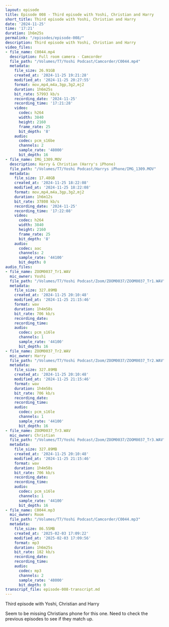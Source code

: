 ```yaml
---
layout: episode
title: Episode 008 - Third episode with Yoshi, Christian and Harry
short_title: Third episode with Yoshi, Christian and Harry
date: '2024-11-25'
time: '17:21'
duration: 1h6m25s
permalink: "/episodes/episode-008/"
description: Third episode with Yoshi, Christian and Harry
video_files:
- file_name: C0044.mp4
  description: Full room camera - Camcorder
  file_path: "/Volumes/T7/Yoshi Podcast/Camcorder/C0044.mp4"
  metadata:
    file_size: 26.91GB
    created_at: '2024-11-25 19:21:28'
    modified_at: '2024-11-25 20:27:55'
    format: mov,mp4,m4a,3gp,3g2,mj2
    duration: 1h6m25s
    bit_rate: 57993 kb/s
    recording_date: '2024-11-25'
    recording_time: '17:21:28'
    video:
      codec: h264
      width: 3840
      height: 2160
      frame_rate: 25
      bit_depth: '8'
    audio:
      codec: pcm_s16be
      channels: 2
      sample_rate: '48000'
      bit_depth: 16
- file_name: IMG_1309.MOV
  description: Harry & Christian (Harry's iPhone)
  file_path: "/Volumes/T7/Yoshi Podcast/Harrys iPhone/IMG_1309.MOV"
  metadata:
    file_size: 17.48GB
    created_at: '2024-11-25 18:22:08'
    modified_at: '2024-11-25 18:22:08'
    format: mov,mp4,m4a,3gp,3g2,mj2
    duration: 1h6m12s
    bit_rate: 37808 kb/s
    recording_date: '2024-11-25'
    recording_time: '17:22:08'
    video:
      codec: h264
      width: 3840
      height: 2160
      frame_rate: 25
      bit_depth: '8'
    audio:
      codec: aac
      channels: 2
      sample_rate: '44100'
      bit_depth: 0
audio_files:
- file_name: ZOOM0037_Tr1.WAV
  mic_owner: Yoshi
  file_path: "/Volumes/T7/Yoshi Podcast/Zoom/ZOOM0037/ZOOM0037_Tr1.WAV"
  metadata:
    file_size: 327.89MB
    created_at: '2024-11-25 20:10:48'
    modified_at: '2024-11-25 21:15:46'
    format: wav
    duration: 1h4m58s
    bit_rate: 706 kb/s
    recording_date:
    recording_time:
    audio:
      codec: pcm_s16le
      channels: 1
      sample_rate: '44100'
      bit_depth: 16
- file_name: ZOOM0037_Tr2.WAV
  mic_owner: Harry
  file_path: "/Volumes/T7/Yoshi Podcast/Zoom/ZOOM0037/ZOOM0037_Tr2.WAV"
  metadata:
    file_size: 327.89MB
    created_at: '2024-11-25 20:10:48'
    modified_at: '2024-11-25 21:15:46'
    format: wav
    duration: 1h4m58s
    bit_rate: 706 kb/s
    recording_date:
    recording_time:
    audio:
      codec: pcm_s16le
      channels: 1
      sample_rate: '44100'
      bit_depth: 16
- file_name: ZOOM0037_Tr3.WAV
  mic_owner: Christian
  file_path: "/Volumes/T7/Yoshi Podcast/Zoom/ZOOM0037/ZOOM0037_Tr3.WAV"
  metadata:
    file_size: 327.89MB
    created_at: '2024-11-25 20:10:48'
    modified_at: '2024-11-25 21:15:46'
    format: wav
    duration: 1h4m58s
    bit_rate: 706 kb/s
    recording_date:
    recording_time:
    audio:
      codec: pcm_s16le
      channels: 1
      sample_rate: '44100'
      bit_depth: 16
- file_name: C0044.mp3
  mic_owner: Room
  file_path: "/Volumes/T7/Yoshi Podcast/Camcorder/C0044.mp3"
  metadata:
    file_size: 86.55MB
    created_at: '2025-02-03 17:09:22'
    modified_at: '2025-02-03 17:09:56'
    format: mp3
    duration: 1h6m25s
    bit_rate: 182 kb/s
    recording_date:
    recording_time:
    audio:
      codec: mp3
      channels: 2
      sample_rate: '48000'
      bit_depth: 0
transcript_file: episode-008-transcript.md
---
```

Third episode with Yoshi, Christian and Harry

Seem to be missing Christians phone for this one. Need to check the previous episodes to see if they match up.
